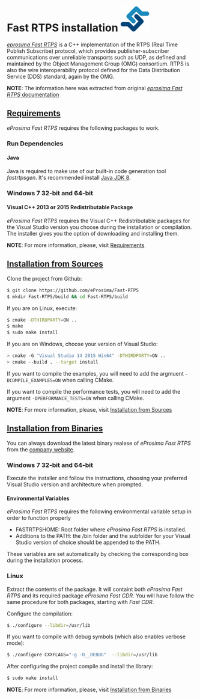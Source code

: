 # Fast RTPS installation ![](../../assets/fastrtps/eprosima_logo.png)

[_eprosima Fast RTPS_](http://eprosima-fast-rtps.readthedocs.io/en/latest/) is a C++ implementation of the RTPS (Real Time Publish Subscribe) protocol, which provides publisher-subscriber communications over unreliable transports such as UDP, as defined and maintained by the Object Management Group (OMG) consortium. RTPS is also the wire interoperability protocol defined for the Data Distribution Service (DDS) standard, again by the OMG.

**NOTE**: The information here was extracted from original [_eprosima Fast RTPS_ documentation](http://eprosima-fast-rtps.readthedocs.io/en/latest/)

## [Requirements](http://eprosima-fast-rtps.readthedocs.io/en/latest/requirements.html#requirements)

*eProsima Fast RTPS* requires the following packages to work.

### Run Dependencies

#### Java

Java is required to make use of our built-in code generation tool *fastrtpsgen*. It's recommended install [Java JDK 8](http://www.oracle.com/technetwork/java/javase/downloads/jdk8-downloads-2133151.html).

### Windows 7 32-bit and 64-bit

#### Visual C++ 2013 or 2015 Redistributable Package

*eProsima Fast RTPS* requires the Visual C++ Redistributable packages for the Visual Studio version you choose during the installation or compilation. The installer gives you the option of downloading and installing them.

**NOTE**: For more information, please, visit [Requirements](http://eprosima-fast-rtps.readthedocs.io/en/latest/requirements.html#requirements)

## [Installation from Sources](http://eprosima-fast-rtps.readthedocs.io/en/latest/sources.html#installation-from-sources)


Clone the project from Github:

```sh
$ git clone https://github.com/eProsima/Fast-RTPS
$ mkdir Fast-RTPS/build && cd Fast-RTPS/build
```
If you are on Linux, execute:

```sh
$ cmake -DTHIRDPARTY=ON ..
$ make
$ sudo make install
```
If you are on Windows, choose your version of Visual Studio:

```sh
> cmake -G "Visual Studio 14 2015 Win64" -DTHIRDPARTY=ON ..
> cmake --build . --target install
```
If you want to compile the examples, you will need to add the argmuent `-DCOMPILE_EXAMPLES=ON` when calling CMake.

If you want to compile the performance tests, you will need to add the argument `-DPERFORMANCE_TESTS=ON` when calling CMake.

**NOTE**: For more information, please, visit [Installation from Sources](http://eprosima-fast-rtps.readthedocs.io/en/latest/sources.html#installation-from-sources)

## [Installation from Binaries](http://eprosima-fast-rtps.readthedocs.io/en/latest/binaries.html#installation-from-binaries)


You can always download the latest binary realese of *eProsima Fast RTPS* from the [company website](http://www.eprosima.com/).

### Windows 7 32-bit and 64-bit

Execute the installer and follow the instructions, choosing your preferred Visual Studio version and architecture when prompted.

#### Environmental Variables


*eProsima Fast RTPS* requires the following environmental variable setup in order to function properly

* FASTRTPSHOME: Root folder where *eProsima Fast RTPS* is installed.
* Additions to the PATH: the /bin folder and the subfolder for your Visual Studio version of choice should be appended to the PATH.

These variables are set automatically by checking the corresponding box during the installation process.

### Linux

Extract the contents of the package. It will containt both *eProsima Fast RTPS* and its required package *eProsima Fast CDR*. You will have follow the same procedure for both packages, starting with *Fast CDR*.

Configure the compilation:

```sh
$ ./configure --libdir=/usr/lib
```
If you want to compile with debug symbols (which also enables verbose mode):

```sh
$ ./configure CXXFLAGS="-g -D__DEBUG"  --libdir=/usr/lib
```
After configuring the project compile and install the library:

```sh
$ sudo make install
```
**NOTE**: For more information, please, visit [Installation from Binaries](http://eprosima-fast-rtps.readthedocs.io/en/latest/binaries.html#installation-from-binaries)
